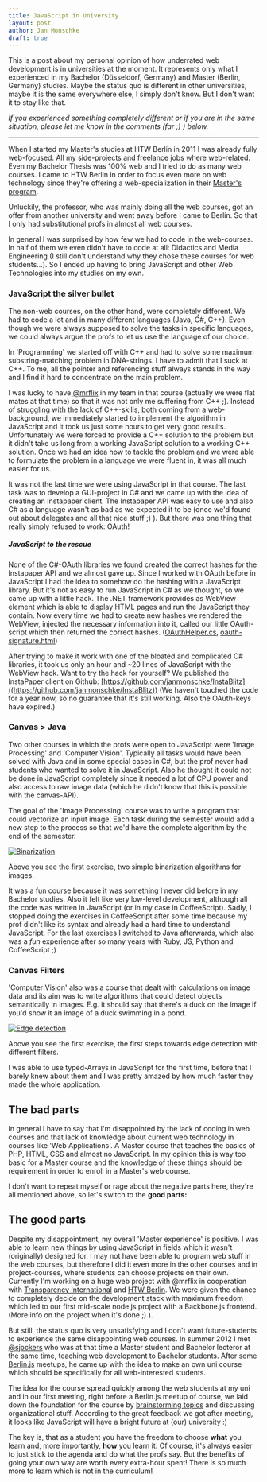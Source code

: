 ```yaml
---
title: JavaScript in University
layout: post
author: Jan Monschke
draft: true
---
```


This is a post about my personal opinion of how underrated web development is in universities at the moment. It represents only what I experienced in my Bachelor (Düsseldorf, Germany) and Master (Berlin, Germany) studies. Maybe the status quo is different in other universities, maybe it is the same everywhere else, I simply don't know. But I don't want it to stay like that.

_If you experienced something completely different or if you are in the same situation, please let me know in the comments (far ;) ) below._

--------

When I started my Master's studies at HTW Berlin in 2011 I was already fully web-focused. All my side-projects and freelance jobs where web-related. Even my Bachelor Thesis was 100% web and I tried to do as many web courses.
I came to HTW Berlin in order to focus even more on web technology since they're offering a web-specialization in their [Master's program](http://imi-master.htw-berlin.de/informieren/).

Unluckily, the professor, who was mainly doing all the web courses, got an offer from another university and went away before I came to Berlin. So that I only had  substitutional profs in almost all web courses.

In general I was surprised by how few we had to code in the web-courses. In half of them we even didn't have to code at all: Didactics and Media Engineering (I still don't understand why they chose these courses for web students…). So I ended up having to bring JavaScript and other Web Technologies into my studies on my own.

### JavaScript the silver bullet

The non-web courses, on the other hand, were completely different. We had to code a lot and in many different languages (Java, C#, C++). Even though we were always supposed to solve the tasks in specific languages, we could always argue the profs to let us use the language of our choice. 

In 'Programming' we started off with C++ and had to solve some maximum substring-matching problem in DNA-strings. I have to admit that I suck at C++. To me, all the pointer and referencing stuff always stands in the way and I find it hard to concentrate on the main problem.

I was lucky to have [@mrflix](http://twitter.com/mrflix) in my team in that course (actually we were flat mates at that time) so that it was not only me suffering from C++ ;). Instead of struggling with the lack of C++-skills, both coming from a web-background, we immediately started to implement the algorithm in JavaScript and it took us just some hours to get very good results. Unfortunately we were forced to provide a C++ solution to the problem but it didn't take us long from a working JavaScript solution to a working C++ solution. Once we had an idea how to tackle the problem and we were able to formulate the problem in a language we were fluent in, it was all much easier for us.

It was not the last time we were using JavaScript in that course. The last task was to develop a GUI-project in C# and we came up with the idea of creating an Instapaper client. The Instapaper API was easy to use and also C# as a language wasn't as bad as we expected it to be (once we'd found out about delegates and all that nice stuff ;) ). But there was one thing that really simply refused to work: OAuth!

##### JavaScript to the rescue

None of the C#-OAuth libraries we found created the correct hashes for the Instapaper API and we almost gave up. Since I worked with OAuth before in JavaScript I had the idea to somehow do the hashing with a JavaScript library. But it's not as easy to run JavaScript in C# as we thought, so we came up with a little hack. The .NET framework provides as WebView element which is able to display HTML pages and run the JavaScript they contain. Now every time we had to create new hashes we rendered the WebView, injected the necessary information into it, called our little OAuth-script which then returned the correct hashes. ([OAuthHelper.cs](https://github.com/janmonschke/InstaBlitz/blob/master/InstaBlitz/OAuthHelper.cs),  [oauth-signature.html](https://github.com/janmonschke/InstaBlitz/blob/master/InstaBlitz/htmlshizzle/oauth-signatur-manizzle.html))

After trying to make it work with one of the bloated and complicated C# libraries, it took us only an hour and ~20 lines of JavaScript with the WebView hack. Want to try the hack for yourself? We published the InstaPaper client on Github: [https://github.com/janmonschke/InstaBlitz]((https://github.com/janmonschke/InstaBlitz)) (We haven't touched the code for a year now, so no guarantee that it's still working. Also the OAuth-keys have expired.) 

### Canvas > Java

Two other courses in which the profs were open to JavaScript were 'Image Processing' and 'Computer Vision'. Typically all tasks would have been solved with Java and in some special cases in C#, but the prof never had students who wanted to solve it in JavaScript. Also he thought it could not be done in JavaScript completely since it needed a lot of CPU power and also access to raw image data (which he didn't know that this is possible with the canvas-API).

The goal of the 'Image Processing' course was to write a program that could vectorize an input image. Each task during the semester would add a new step to the process so that we'd have the complete algorithm by the end of the semester.

[![Binarization](http://f.cl.ly/items/1K2c3P3j3o2e3K463l0p/Screen%20Shot%202013-01-07%20at%2012.11.47%20AM.png)](http://janmonschke.com/Image-Processing-with-HTML5-Canvas/Ue01-Monschke-Jan)

Above you see the first exercise, two simple binarization algorithms for images.

It was a fun course because it was something I never did before in my Bachelor studies. Also it felt like very low-level development, although all the code was written in JavaScript (or in my case in CoffeeScript). Sadly, I stopped doing the exercises in CoffeeScript after some time because my prof didn't like its syntax and already had a hard time to understand JavaScript. For the last exercises I switched to Java afterwards, which also was a _fun_ experience after so many years with Ruby, JS, Python and CoffeeScript ;)

### Canvas Filters

'Computer Vision' also was a course that dealt with calculations on image data and its aim was to write algorithms that could detect objects semantically in images. E.g. it should say that there's a duck on the image if you'd show it an image of a duck swimming in a pond.

[![Edge detection](http://f.cl.ly/items/2H2W453C333r2Z342u1C/Screen%20Shot%202013-01-06%20at%2011.46.41%20PM.png)](http://janmonschke.com/ComputerVision/01_Edge_Detection)

Above you see the first exercise, the first steps towards edge detection with different filters.

I was able to use typed-Arrays in JavaScript for the first time, before that I barely knew about them and I was pretty amazed by how much faster they made the whole application.

## The bad parts

In general I have to say that I'm disappointed by the lack of coding in web courses and that lack of knowledge about current web technology in courses like 'Web Applications'. A Master course that teaches the basics of PHP, HTML, CSS and almost no JavaScript. In my opinion this is way too basic for a Master course and the knowledge of these things should be requirement in order to enroll in a Master's web course.

I don't want to repeat myself or rage about the negative parts here, they're all mentioned above, so let's switch to the __good parts:__

## The good parts

Despite my disappointment, my overall 'Master experience' is positive. I was able to learn new things by using JavaScript in fields which it wasn't (originally) designed for. I may not have been able to program web stuff in the web courses, but therefore I did it even more in the other courses and in project-courses, where students can choose projects on their own. Currently I'm working on a huge web project with @mrflix in cooperation with [Transparency International](http://transparency.org) and [HTW Berlin](http://htw-berlin.de). We were given the chance to completely decide on the development stack with maximum freedom which led to our first mid-scale node.js project with a Backbone.js frontend. (More info on the project when it's done ;) ). 

But still, the status quo is very unsatisfying and I don't want future-students to experience the same disappointing web courses. In summer 2012 I met [@sjockers](https://twitter.com/sjockers) who was at that time a Master student and Bachelor lecteror at the same time, teaching web development to Bachelor students. After some [Berlin.js](http://berlinjs.org) meetups, he came up with the idea to make an own uni course which should be specifically for all web-interested students.

The idea for the course spread quickly among the web students at my uni and in our first meeting, right before a Berlin.js meetup of course, we laid down the foundation for the course by [brainstorming topics](https://gist.github.com/4170211) and discussing organizational stuff. According to the great feedback we got after meeting, it looks like JavaScript will have a bright future at (our) university :)

The key is, that as a student you have the freedom to choose __what__ you learn and, more importantly, __how__ you learn it. Of course, it's always easier to just stick to the agenda and do what the profs say. But the benefits of going your own way are worth every extra-hour spent! There is so much more to learn which is not in the curriculum!